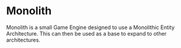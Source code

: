 # Monolith
Monolith is a small Game Engine designed to use a Monolithic Entity Architecture. This can then be used as a base to expand to other architectures.
